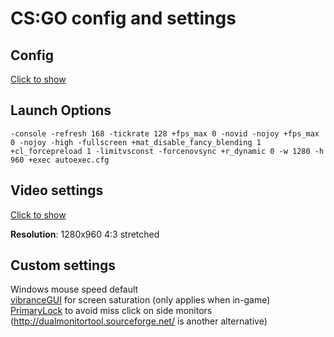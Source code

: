 # CS:GO config and settings

## Config
[Click to show](config.cfg)

## Launch Options
```
-console -refresh 168 -tickrate 128 +fps_max 0 -novid -nojoy +fps_max 0 -nojoy -high -fullscreen +mat_disable_fancy_blending 1 +cl_forcepreload 1 -limitvsconst -forcenovsync +r_dynamic 0 -w 1280 -h  960 +exec autoexec.cfg
```

## Video settings
[Click to show](video.txt)

**Resolution**: 1280x960 4:3 stretched

## Custom settings
Windows mouse speed default  
[vibranceGUI](https://vibrancegui.com/) for screen saturation (only applies when in-game)  
[PrimaryLock](https://steamcommunity.com/linkfilter/http://s382701517.online.de/apps/PrimaryLock.zip) to avoid miss click on side monitors (http://dualmonitortool.sourceforge.net/ is another alternative)  